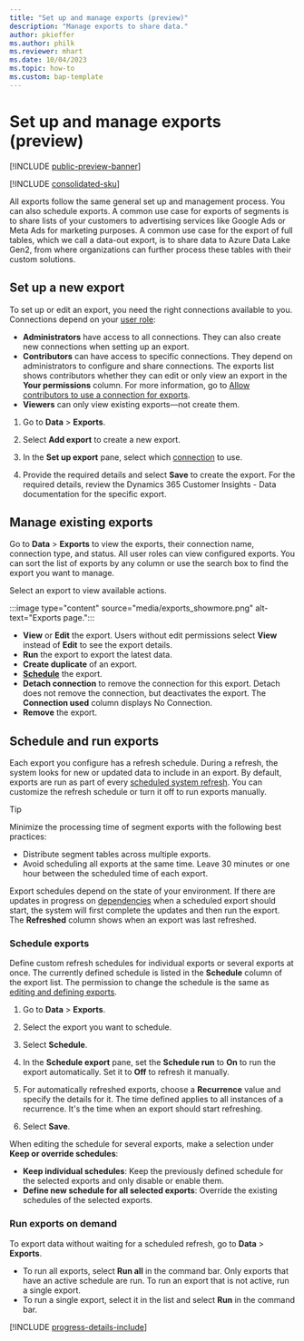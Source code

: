 ```yaml
---
title: "Set up and manage exports (preview)"
description: "Manage exports to share data."
author: pkieffer
ms.author: philk
ms.reviewer: mhart
ms.date: 10/04/2023
ms.topic: how-to
ms.custom: bap-template
---
```


# Set up and manage exports (preview)

[!INCLUDE [public-preview-banner](includes/public-preview-banner.md)]

[!INCLUDE [consolidated-sku](./includes/consolidated-sku.md)]

All exports follow the same general set up and management process. You can also schedule exports. A common use case for exports of segments is to share lists of your customers to advertising services like Google Ads or Meta Ads for marketing purposes. A common use case for the export of full tables, which we call a data-out export, is to share data to Azure Data Lake Gen2, from where organizations can further process these tables with their custom solutions.

## Set up a new export

To set up or edit an export, you need the right connections available to you. Connections depend on your [user role](permissions.md):
- **Administrators** have access to all connections. They can also create new connections when setting up an export.
- **Contributors** can have access to specific connections. They depend on administrators to configure and share connections. The exports list shows contributors whether they can edit or only view an export in the **Your permissions** column. For more information, go to [Allow contributors to use a connection for exports](connections.md#allow-contributors-to-use-a-connection-for-exports).
- **Viewers** can only view existing exports—not create them.

1. Go to **Data** > **Exports**.

1. Select **Add export** to create a new export.

1. In the **Set up export** pane, select which [connection](connections.md) to use.

1. Provide the required details and select **Save** to create the export. For the required details, review the Dynamics 365 Customer Insights - Data documentation for the specific export.

## Manage existing exports

Go to **Data** > **Exports** to view the exports, their connection name, connection type, and status. All user roles can view configured exports. You can sort the list of exports by any column or use the search box to find the export you want to manage.

Select an export to view available actions.

:::image type="content" source="media/exports_showmore.png" alt-text="Exports page.":::

- **View** or **Edit** the export. Users without edit permissions select **View** instead of **Edit** to see the export details.
- **Run** the export to export the latest data.
- **Create duplicate** of an export.
- **[Schedule](#schedule-and-run-exports)** the export.
- **Detach connection** to remove the connection for this export. Detach does not remove the connection, but deactivates the export. The **Connection used** column displays No Connection.
- **Remove** the export.

## Schedule and run exports

Each export you configure has a refresh schedule. During a refresh, the system looks for new or updated data to include in an export. By default, exports are run as part of every [scheduled system refresh](schedule-refresh.md). You can customize the refresh schedule or turn it off to run exports manually.

> [!TIP]
> Minimize the processing time of segment exports with the following best practices:
> - Distribute segment tables across multiple exports.
> - Avoid scheduling all exports at the same time. Leave 30 minutes or one hour between the scheduled time of each export.

Export schedules depend on the state of your environment. If there are updates in progress on [dependencies](system.md#refresh-processes) when a scheduled export should start, the system will first complete the updates and then run the export. The **Refreshed** column shows when an export was last refreshed.

### Schedule exports

Define custom refresh schedules for individual exports or several exports at once. The currently defined schedule is listed in the **Schedule** column of the export list. The permission to change the schedule is the same as [editing and defining exports](#set-up-a-new-export).

1. Go to **Data** > **Exports**.

1. Select the export you want to schedule.

1. Select **Schedule**.

1. In the **Schedule export** pane, set the **Schedule run** to **On** to run the export automatically. Set it to **Off** to refresh it manually.

1. For automatically refreshed exports, choose a **Recurrence** value and specify the details for it. The time defined applies to all instances of a recurrence. It's the time when an export should start refreshing.

1. Select **Save**.

When editing the schedule for several exports, make a selection under **Keep or override schedules**:

- **Keep individual schedules**: Keep the previously defined schedule for the selected exports and only disable or enable them.
- **Define new schedule for all selected exports**: Override the existing schedules of the selected exports.

### Run exports on demand

To export data without waiting for a scheduled refresh, go to **Data** > **Exports**.

- To run all exports, select **Run all** in the command bar. Only exports that have an active schedule are run. To run an export that is not active, run a single export.
- To run a single export, select it in the list and select **Run** in the command bar.


[!INCLUDE [progress-details-include](includes/progress-details-pane.md)]
